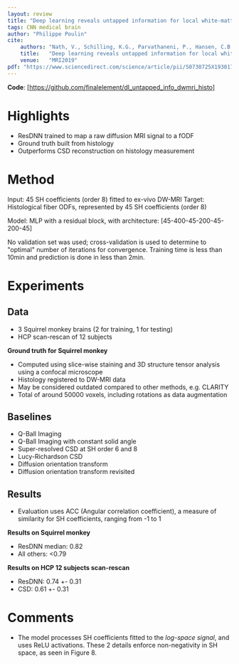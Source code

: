 ```yaml
---
layout: review
title: "Deep learning reveals untapped information for local white-matter fiber reconstruction in diffusion-weighted MRI"
tags: CNN medical brain
author: "Philippe Poulin"
cite:
    authors: "Nath, V., Schilling, K.G., Parvathaneni, P., Hansen, C.B., Hainline, A.E., Huo, Y., Blaber, J.A., Lyu, I., Janve, V., Gao, Y. and Stepniewska, I."
    title:   "Deep learning reveals untapped information for local white-matter fiber reconstruction in diffusion-weighted MRI"
    venue:   "MRI2019"
pdf: "https://www.sciencedirect.com/science/article/pii/S0730725X19301717"
---
```


**Code**: [https://github.com/finalelement/dl_untapped_info_dwmri_histo]

# Highlights
- ResDNN trained to map a raw diffusion MRI signal to a fODF
- Ground truth built from histology
- Outperforms CSD reconstruction on histology measurement


# Method

Input: 45 SH coefficients (order 8) fitted to ex-vivo DW-MRI
Target: Histological fiber ODFs, represented by 45 SH coefficients (order 8)

Model: MLP with a residual block, with architecture: [45-400-45-200-45-200-45]

No validation set was used; cross-validation is used to determine to "optimal" number of iterations for convergence.
Training time is less than 10min and prediction is done in less than 2min.



# Experiments

## Data

- 3 Squirrel monkey brains (2 for training, 1 for testing)
- HCP scan-rescan of 12 subjects

**Ground truth for Squirrel monkey**
- Computed using slice-wise staining and 3D structure tensor analysis using a confocal microscope
- Histology registered to DW-MRI data
- May be considered outdated compared to other methods, e.g. CLARITY
- Total of around 50000 voxels, including rotations as data augmentation


## Baselines

- Q-Ball Imaging
- Q-Ball Imaging with constant solid angle
- Super-resolved CSD at SH order 6 and 8
- Lucy-Richardson CSD
- Diffusion orientation transform
- Diffusion orientation transform revisited


## Results

- Evaluation uses ACC (Angular correlation coefficient), a measure of similarity for SH coefficients, ranging from -1 to 1

**Results on Squirrel monkey**
- ResDNN median: 0.82
- All others: <0.79

**Results on HCP 12 subjects scan-rescan**

- ResDNN: 0.74 +- 0.31
- CSD: 0.61 +- 0.31

# Comments

- The model processes SH coefficients fitted to the _log-space signal_, and uses ReLU activations. These 2 details enforce non-negativity in SH space, as seen in Figure 8.